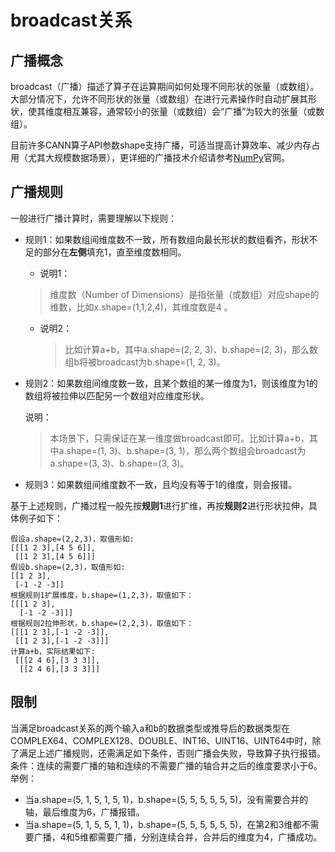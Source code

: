 # broadcast关系

## 广播概念

broadcast（广播）描述了算子在运算期间如何处理不同形状的张量（或数组）。大部分情况下，允许不同形状的张量（或数组）在进行元素操作时自动扩展其形状，使其维度相互兼容，通常较小的张量（或数组）会“广播”为较大的张量（或数组）。

目前许多CANN算子API参数shape支持广播，可适当提高计算效率、减少内存占用（尤其大规模数据场景），更详细的广播技术介绍请参考[NumPy](https://numpy.org/doc/stable/user/basics.broadcasting.html)官网。

## 广播规则

一般进行广播计算时，需要理解以下规则：

- 规则1：如果数组间维度数不一致，所有数组向最长形状的数组看齐，形状不足的部分在**左侧**填充1，直至维度数相同。
  
  - 说明1： 
    
  > 维度数（Number of Dimensions）是指张量（或数组）对应shape的维数，比如x.shape=(1,1,2,4)，其维度数是4 。
  
  - 说明2：     
  
    > 比如计算a+b，其中a.shape=\(2, 2, 3\)、b.shape=\(2, 3\)，那么数组b将被broadcast为b.shape=\(1, 2, 3\)。
  
- 规则2：如果数组间维度数一致，且某个数组的某一维度为1，则该维度为1的数组将被拉伸以匹配另一个数组对应维度形状。

  说明：

  > 本场景下，只需保证在某一维度做broadcast即可。比如计算a+b，其中a.shape=\(1, 3\)、b.shape=\(3, 1\)，那么两个数组会broadcast为a.shape=\(3, 3\)、b.shape=\(3, 3\)。

- 规则3：如果数组间维度数不一致，且均没有等于1的维度，则会报错。

基于上述规则，广播过程一般先按**规则1**进行扩维，再按**规则2**进行形状拉伸，具体例子如下：
```
假设a.shape=(2,2,3)，取值形如:
[[[1 2 3],[4 5 6]],
 [[1 2 3],[4 5 6]]]
假设b.shape=(2,3)，取值形如:
[[1 2 3],
 [-1 -2 -3]]
根据规则1扩展维度，b.shape=(1,2,3)，取值如下：
[[[1 2 3],
  [-1 -2 -3]]]
根据规则2拉伸形状，b.shape=(2,2,3)，取值如下：
[[[1 2 3],[-1 -2 -3]],
 [[1 2 3],[-1 -2 -3]]]
计算a+b，实际结果如下:
 [[[2 4 6],[3 3 3]],
  [[2 4 6],[3 3 3]]]
```

## 限制

当满足broadcast关系的两个输入a和b的数据类型或推导后的数据类型在COMPLEX64、COMPLEX128、DOUBLE、INT16、UINT16、UINT64中时，除了满足上述广播规则，还需满足如下条件，否则广播会失败，导致算子执行报错。
条件：连续的需要广播的轴和连续的不需要广播的轴合并之后的维度要求小于6。
举例：

-   当a.shape=\(5, 1, 5, 1, 5, 1\)，b.shape=\(5, 5, 5, 5, 5, 5\)，没有需要合并的轴，最后维度为6，广播报错。
-   当a.shape=\(5, 1, 5, 5, 1, 1\)，b.shape=\(5, 5, 5, 5, 5, 5\)，在第2和3维都不需要广播，4和5维都需要广播，分别连续合并，合并后的维度为4，广播成功。
